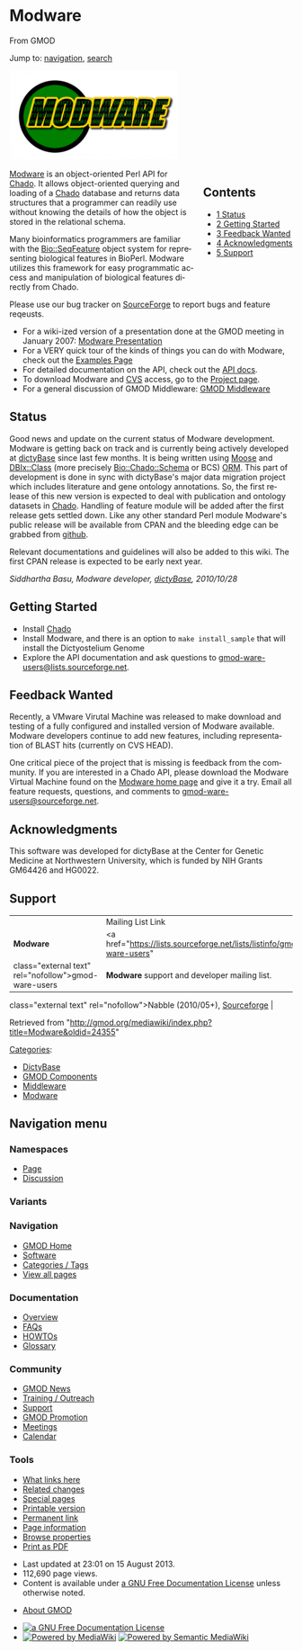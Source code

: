 <div id="mw-page-base" class="noprint">

</div>

<div id="mw-head-base" class="noprint">

</div>

<div id="content" class="mw-body" role="main">

<span id="top"></span>

<div id="mw-js-message" style="display:none;">

</div>



# <span dir="auto">Modware</span>

<div id="bodyContent">

<div id="siteSub">

From GMOD

</div>

<div id="contentSub">

</div>

<div id="jump-to-nav" class="mw-jump">

Jump to: [navigation](#mw-navigation), [search](#p-search)

</div>

<div id="mw-content-text" class="mw-content-ltr" lang="en" dir="ltr">

<div class="center">

<div class="floatnone">

<a href="http://gmod-ware.sourceforge.net/" rel="nofollow"
title="Modware"><img
src="../mediawiki/images/thumb/e/e3/ModwareLogo.png/300px-ModwareLogo.png"
srcset="../mediawiki/images/e/e3/ModwareLogo.png 1.5x, ../mediawiki/images/e/e3/ModwareLogo.png 2x"
width="300" height="158" alt="Modware" /></a>

</div>

</div>

<div style="float: right; padding-left: 1em; padding-bottom: 1em;">

<div id="toc" class="toc">

<div id="toctitle">

## Contents

</div>

- [<span class="tocnumber">1</span>
  <span class="toctext">Status</span>](#Status)
- [<span class="tocnumber">2</span> <span class="toctext">Getting
  Started</span>](#Getting_Started)
- [<span class="tocnumber">3</span> <span class="toctext">Feedback
  Wanted</span>](#Feedback_Wanted)
- [<span class="tocnumber">4</span>
  <span class="toctext">Acknowledgments</span>](#Acknowledgments)
- [<span class="tocnumber">5</span>
  <span class="toctext">Support</span>](#Support)

</div>

</div>

<a href="http://gmod-ware.sourceforge.net/" class="external text"
rel="nofollow">Modware</a> is an object-oriented Perl API for
<a href="Chado" class="mw-redirect" title="Chado">Chado</a>. It allows
object-oriented querying and loading of a
<a href="Chado" class="mw-redirect" title="Chado">Chado</a> database and
returns data structures that a programmer can readily use without
knowing the details of how the object is stored in the relational
schema.

Many bioinformatics programmers are familiar with the
<a href="http://search.cpan.org/perldoc?Bio::SeqFeature"
class="external text" rel="nofollow">Bio::SeqFeature</a> object system
for representing biological features in BioPerl. Modware utilizes this
framework for easy programmatic access and manipulation of biological
features directly from Chado.

Please use our bug tracker on
<a href="http://sourceforge.net/tracker/?group_id=94245"
class="external text" rel="nofollow">SourceForge</a> to report bugs and
feature reqeusts.

- For a wiki-ized version of a presentation done at the GMOD meeting in
  January 2007: [Modware
  Presentation](Modware_Presentation "Modware Presentation")
- For a VERY quick tour of the kinds of things you can do with Modware,
  check out the
  <a href="http://gmod-ware.sourceforge.net/some_use_cases.html"
  class="external text" rel="nofollow">Examples Page</a>
- For detailed documentation on the API, check out the
  <a href="http://gmod-ware.sourceforge.net/doc/" class="external text"
  rel="nofollow">API docs</a>.
- To download Modware and [CVS](Glossary#CVS "Glossary") access, go to
  the <a href="http://sourceforge.net/projects/gmod-ware"
  class="external text" rel="nofollow">Project page</a>.
- For a general discussion of GMOD Middleware: [GMOD
  Middleware](GMOD_Middleware "GMOD Middleware")

## <span id="Status" class="mw-headline">Status</span>

Good news and update on the current status of Modware development.
Modware is getting back on track and is currently being actively
developed at <a href="http://dictybase.org" class="external text"
rel="nofollow">dictyBase</a> since last few months. It is being written
using
<a href="http://search.cpan.org/perldoc?Moose" class="external text"
rel="nofollow">Moose</a> and
<a href="http://search.cpan.org/perldoc?DBIx::Class"
class="external text" rel="nofollow">DBIx::Class</a> (more precisely
[Bio::Chado::Schema](Bio::Chado::Schema "Bio::Chado::Schema") or BCS)
[ORM](Glossary#ORM "Glossary"). This part of development is done in sync
with dictyBase's major data migration project which includes literature
and gene ontology annotations. So, the first release of this new version
is expected to deal with publication and ontology datasets in
<a href="Chado" class="mw-redirect" title="Chado">Chado</a>. Handling of
feature module will be added after the first release gets settled down.
Like any other standard Perl module Modware's public release will be
available from CPAN and the bleeding edge can be grabbed from
<a href="http://github.com/cybersiddhu/Modware" class="external text"
rel="nofollow">github</a>.

Relevant documentations and guidelines will also be added to this wiki.
The first CPAN release is expected to be early next year.

*Siddhartha Basu, Modware developer,
[dictyBase](Category:DictyBase "Category:DictyBase"), 2010/10/28*

## <span id="Getting_Started" class="mw-headline">Getting Started</span>

- Install [Chado](Chado_-_Getting_Started "Chado - Getting Started")
- Install Modware, and there is an option to `make install_sample` that
  will install the Dictyostelium Genome
- Explore the API documentation and ask questions to
  <a href="mailto:gmod-ware-users@lists.sourceforge.net"
  class="external text"
  rel="nofollow">gmod-ware-users@lists.sourceforge.net</a>.

  

## <span id="Feedback_Wanted" class="mw-headline">Feedback Wanted</span>

Recently, a VMware Virutal Machine was released to make download and
testing of a fully configured and installed version of Modware
available. Modware developers continue to add new features, including
representation of BLAST hits (currently on CVS HEAD).

One critical piece of the project that is missing is feedback from the
community. If you are interested in a Chado API, please download the
Modware Virtual Machine found on the
<a href="http://gmod-ware.sourceforge.net" class="external text"
rel="nofollow">Modware home page</a> and give it a try. Email all
feature requests, questions, and comments to
<a href="mailto:gmod-ware-users@sourceforge.net" class="external text"
rel="nofollow">gmod-ware-users@sourceforge.net</a>.

  

## <span id="Acknowledgments" class="mw-headline">Acknowledgments</span>

This software was developed for dictyBase at the Center for Genetic
Medicine at Northwestern University, which is funded by NIH Grants
GM64426 and HG0022.

  

## <span id="Support" class="mw-headline">Support</span>

|  |  |  |  |
|----|----|----|----|
|  | Mailing List Link | Description | Archive(s) |
| **Modware** | <a href="https://lists.sourceforge.net/lists/listinfo/gmod-ware-users"
class="external text" rel="nofollow">gmod-ware-users</a> | **Modware** support and developer mailing list. | <a href="http://gmod.827538.n3.nabble.com/Modware-f887754.html"
class="external text" rel="nofollow">Nabble</a> (2010/05+), <a
href="https://sourceforge.net/mailarchive/forum.php?forum_name=gmod-ware-users"
class="external text" rel="nofollow">Sourceforge</a> |

</div>

<div class="printfooter">

Retrieved from
"<http://gmod.org/mediawiki/index.php?title=Modware&oldid=24355>"

</div>

<div id="catlinks" class="catlinks">

<div id="mw-normal-catlinks" class="mw-normal-catlinks">

[Categories](Special:Categories "Special:Categories"):

- [DictyBase](Category:DictyBase "Category:DictyBase")
- [GMOD Components](Category:GMOD_Components "Category:GMOD Components")
- [Middleware](Category:Middleware "Category:Middleware")
- [Modware](Category:Modware "Category:Modware")

</div>

</div>

<div class="visualClear">

</div>

</div>

</div>

<div id="mw-navigation">

## Navigation menu

<div id="mw-head">



<div id="left-navigation">

<div id="p-namespaces" class="vectorTabs" role="navigation"
aria-labelledby="p-namespaces-label">

### Namespaces

- <span id="ca-nstab-main"><a href="Modware" accesskey="c"
  title="View the content page [c]">Page</a></span>
- <span id="ca-talk"><a
  href="http://gmod.org/mediawiki/index.php?title=Talk:Modware&amp;action=edit&amp;redlink=1"
  accesskey="t"
  title="Discussion about the content page [t]">Discussion</a></span>

</div>

<div id="p-variants" class="vectorMenu emptyPortlet" role="navigation"
aria-labelledby="p-variants-label">

### 

### Variants[](#)

<div class="menu">

</div>

</div>

</div>

<div id="right-navigation">





</div>



</div>

</div>

</div>

<div id="mw-panel">

<div id="p-logo" role="banner">

<a href="Main_Page"
style="background-image: url(../images/GMOD-cogs.png);"
title="Visit the main page"></a>

</div>

<div id="p-Navigation" class="portal" role="navigation"
aria-labelledby="p-Navigation-label">

### Navigation

<div class="body">

- <span id="n-GMOD-Home">[GMOD Home](Main_Page)</span>
- <span id="n-Software">[Software](GMOD_Components)</span>
- <span id="n-Categories-.2F-Tags">[Categories /
  Tags](Categories)</span>
- <span id="n-View-all-pages">[View all pages](Special:AllPages)</span>

</div>

</div>

<div id="p-Documentation" class="portal" role="navigation"
aria-labelledby="p-Documentation-label">

### Documentation

<div class="body">

- <span id="n-Overview">[Overview](Overview)</span>
- <span id="n-FAQs">[FAQs](Category:FAQ)</span>
- <span id="n-HOWTOs">[HOWTOs](Category:HOWTO)</span>
- <span id="n-Glossary">[Glossary](Glossary)</span>

</div>

</div>

<div id="p-Community" class="portal" role="navigation"
aria-labelledby="p-Community-label">

### Community

<div class="body">

- <span id="n-GMOD-News">[GMOD News](GMOD_News)</span>
- <span id="n-Training-.2F-Outreach">[Training /
  Outreach](Training_and_Outreach)</span>
- <span id="n-Support">[Support](Support)</span>
- <span id="n-GMOD-Promotion">[GMOD Promotion](GMOD_Promotion)</span>
- <span id="n-Meetings">[Meetings](Meetings)</span>
- <span id="n-Calendar">[Calendar](Calendar)</span>

</div>

</div>

<div id="p-tb" class="portal" role="navigation"
aria-labelledby="p-tb-label">

### Tools

<div class="body">

- <span id="t-whatlinkshere"><a href="Special:WhatLinksHere/Modware" accesskey="j"
  title="A list of all wiki pages that link here [j]">What links here</a></span>
- <span id="t-recentchangeslinked"><a href="Special:RecentChangesLinked/Modware" accesskey="k"
  title="Recent changes in pages linked from this page [k]">Related
  changes</a></span>
- <span id="t-specialpages"><a href="Special:SpecialPages" accesskey="q"
  title="A list of all special pages [q]">Special pages</a></span>
- <span id="t-print"><a
  href="http://gmod.org/mediawiki/index.php?title=Modware&amp;printable=yes"
  rel="alternate" accesskey="p"
  title="Printable version of this page [p]">Printable version</a></span>
- <span id="t-permalink">[Permanent
  link](http://gmod.org/mediawiki/index.php?title=Modware&oldid=24355 "Permanent link to this revision of the page")</span>
- <span id="t-info">[Page
  information](http://gmod.org/mediawiki/index.php?title=Modware&action=info)</span>
- <span id="t-smwbrowselink"><a href="Special:Browse/Modware" rel="smw-browse">Browse properties</a></span>
- <span id="t-pdf">[Print as
  PDF](http://gmod.org/mediawiki/index.php?title=Special:PdfPrint&page=Modware)</span>

</div>

</div>

</div>

</div>

<div id="footer" role="contentinfo">

- <span id="footer-info-lastmod">Last updated at 23:01 on 15 August
  2013.</span>
- <span id="footer-info-viewcount">112,690 page views.</span>
- <span id="footer-info-copyright">Content is available under
  <a href="http://www.gnu.org/licenses/fdl-1.3.html" class="external"
  rel="nofollow">a GNU Free Documentation License</a> unless otherwise
  noted.</span>

<!-- -->

- <span id="footer-places-about">[About
  GMOD](GMOD:About "GMOD:About")</span>

<!-- -->

- <span id="footer-copyrightico">[<img src="http://www.gnu.org/graphics/gfdl-logo-small.png" width="88"
  height="31" alt="a GNU Free Documentation License" />](http://www.gnu.org/licenses/fdl-1.3.html)</span>
- <span id="footer-poweredbyico">[<img
  src="../mediawiki/skins/common/images/poweredby_mediawiki_88x31.png"
  width="88" height="31" alt="Powered by MediaWiki" />](http://www.mediawiki.org/)
  [<img
  src="../mediawiki/extensions/SemanticMediaWiki/resources/images/smw_button.png"
  width="88" height="31" alt="Powered by Semantic MediaWiki" />](https://www.semantic-mediawiki.org/wiki/Semantic_MediaWiki)</span>

<div style="clear:both">

</div>

</div>
